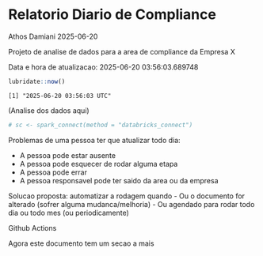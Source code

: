 # Relatorio Diario de Compliance
Athos Damiani
2025-06-20

Projeto de analise de dados para a area de compliance da Empresa X

Data e hora de atualizacao: 2025-06-20 03:56:03.689748

``` r
lubridate::now()
```

    [1] "2025-06-20 03:56:03 UTC"

(Analise dos dados aqui)

``` r
# sc <- spark_connect(method = "databricks_connect")
```

Problemas de uma pessoa ter que atualizar todo dia:

-   A pessoa pode estar ausente
-   A pessoa pode esquecer de rodar alguma etapa
-   A pessoa pode errar
-   A pessoa responsavel pode ter saido da area ou da empresa

Solucao proposta: automatizar a rodagem quando - Ou o documento for
alterado (sofrer alguma mudanca/melhoria) - Ou agendado para rodar todo
dia ou todo mes (ou periodicamente)

Github Actions

Agora este documento tem um secao a mais
